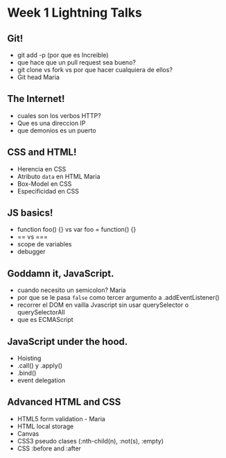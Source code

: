 # Week 1 Lightning Talks

##  Git!

- git add -p (por que es Increible)
- que hace que un pull request sea bueno?
- git clone vs fork vs por que hacer cualquiera de ellos? 
- Git head Maria

## The Internet!

- cuales son los verbos HTTP?
- Que es una direccion IP
- que demonios es un puerto

## CSS and HTML!

- Herencia en CSS
- Atributo `data` en HTML Maria
- Box-Model en CSS
- Especificidad en CSS

## JS basics!

- function foo() {} vs var foo = function() {}
- == vs ===
- scope de variables
- debugger

## Goddamn it, JavaScript.

- cuando necesito un semicolon? Maria
- por que se le pasa `false` como tercer argumento a .addEventListener()
- recorrer el DOM en vailla Jvascript sin usar querySelector o querySelectorAll
- que es ECMAScript

## JavaScript under the hood.

- Hoisting
- .call() y .apply()
- .bind()
- event delegation

## Advanced HTML and CSS

- HTML5 form validation - Maria
- HTML local storage
- Canvas
- CSS3 pseudo clases (:nth-child(n), :not(s), :empty)
- CSS :before and :after


